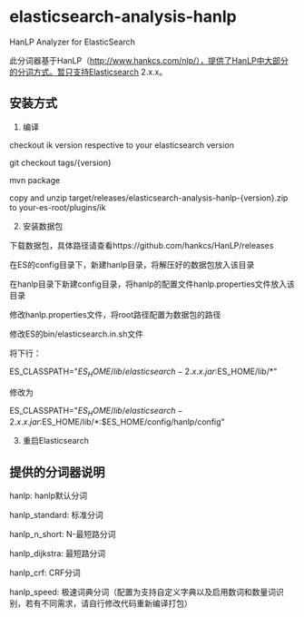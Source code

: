 # elasticsearch-analysis-hanlp
HanLP Analyzer for ElasticSearch

此分词器基于HanLP（http://www.hankcs.com/nlp/），提供了HanLP中大部分的分词方式。暂只支持Elasticsearch 2.x.x。

## 安装方式
1. 编译

checkout ik version respective to your elasticsearch version

git checkout tags/{version}

mvn package

copy and unzip target/releases/elasticsearch-analysis-hanlp-{version}.zip to your-es-root/plugins/ik

2. 安装数据包

下载数据包，具体路径请查看https://github.com/hankcs/HanLP/releases

在ES的config目录下，新建hanlp目录，将解压好的数据包放入该目录

在hanlp目录下新建config目录，将hanlp的配置文件hanlp.properties文件放入该目录

修改hanlp.properties文件，将root路径配置为数据包的路径

修改ES的bin/elasticsearch.in.sh文件

将下行：

ES_CLASSPATH="$ES_HOME/lib/elasticsearch-2.x.x.jar:$ES_HOME/lib/*"

修改为

ES_CLASSPATH="$ES_HOME/lib/elasticsearch-2.x.x.jar:$ES_HOME/lib/*:$ES_HOME/config/hanlp/config"

3. 重启Elasticsearch

## 提供的分词器说明

hanlp: hanlp默认分词

hanlp_standard: 标准分词

hanlp_n_short: N-最短路分词

hanlp_dijkstra: 最短路分词

hanlp_crf: CRF分词

hanlp_speed: 极速词典分词（配置为支持自定义字典以及启用数词和数量词识别，若有不同需求，请自行修改代码重新编译打包）